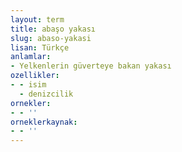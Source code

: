 ```yaml
---
layout: term
title: abaşo yakası
slug: abaso-yakasi
lisan: Türkçe
anlamlar:
- Yelkenlerin güverteye bakan yakası
ozellikler:
- - isim
  - denizcilik
ornekler:
- - ''
orneklerkaynak:
- - ''
---
```

